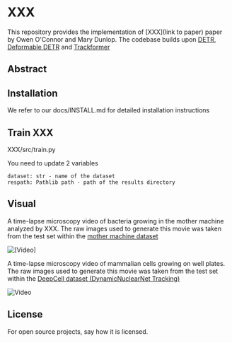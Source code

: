 # XXX
This repository provides the implementation of [XXX](link to paper) paper by Owen O'Connor and Mary Dunlop. The codebase builds upon [DETR](https://github.com/facebookresearch/detr), [Deformable DETR](https://github.com/fundamentalvision/Deformable-DETR) and [Trackformer](https://github.com/timmeinhardt/trackformer)

## Abstract


## Installation

We refer to our docs/INSTALL.md for detailed installation instructions

## Train XXX

XXX/src/train.py

You need to update 2 variables

    dataset: str - name of the dataset
    respath: Pathlib path - path of the results directory

## Visual

A time-lapse microscopy video of bacteria growing in the mother machine analyzed by XXX. The raw images used to generate this movie was taken from the test set within the [mother machine dataset](https://zenodo.org/records/11237127)

![[Video]](https://media1.giphy.com/media/v1.Y2lkPTc5MGI3NjExZHd5cW4yZHFzYTI4NTcwbXI1aXp6Y2p5MWNzMzRteHl0a3NnN2NlMSZlcD12MV9pbnRlcm5hbF9naWZfYnlfaWQmY3Q9Zw/7wWaj433Fsyf085Oy0/giphy.gif)

A time-lapse microscopy video of mammalian cells growing on well plates.  The raw images used to generate this movie was taken from the test set within the [DeepCell dataset (DynamicNuclearNet Tracking)](https://datasets.deepcell.org/data)

![Video](https://media2.giphy.com/media/v1.Y2lkPTc5MGI3NjExMjFzbXBkZmFpYnZsNjdpbmlvZjY1cGFpdGc0NnNuZWoyOHg4bWN3YyZlcD12MV9pbnRlcm5hbF9naWZfYnlfaWQmY3Q9Zw/fhTdHoCSARZjrRpyyn/giphy.gif)

## License
For open source projects, say how it is licensed.
